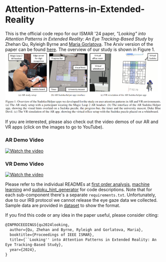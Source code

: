 # Attention-Patterns-in-Extended-Reality
This is the official code repo for our ISMAR '24 paper, *"Looking" into Attention Patterns in Extended Reality: An Eye Tracking-Based Study* by Zhehan Qu, Ryleigh Byrne and [Maria Gorlatova](https://maria.gorlatova.com/current-research/). The Arxiv version of the paper can be found [here](temp). The overview of our study is shown in Figure 1.
![Figure 1](setup.png)

If you are interested, please also check out the video demos of our AR and VR apps (click on the images to go to YouTube).

### AR Demo Video
[![Watch the video](https://img.youtube.com/vi/KJo9mlpy4hQ/0.jpg)](https://www.youtube.com/watch?v=KJo9mlpy4hQ)

### VR Demo Video
[![Watch the video](https://img.youtube.com/vi/pSNMBX7PYPw/0.jpg)](https://www.youtube.com/watch?v=pSNMBX7PYPw)


Please refer to the individual READMEs at [first order analysis](gaze_data_analysis/README.md), [machine learning](mvts_transformer/README_Sudoku.md) and [sudoku_hint_generator](sudoku_hint_generator/README.md) for code descriptions. Note that for each sub-component there's a separate `requirements.txt`. Unfortunately, due to our IRB protocol we cannot release the eye gaze data we collected. Sample data are provided in [dataset](dataset) to show the format. 

If you find this code or any idea in the paper useful, please consider citing:
```
@INPROCEEDINGS{qu2024looking,
  author={Qu, Zhehan and Byrne, Ryleigh and Gorlatova, Maria},
  booktitle={Proceedings of IEEE ISMAR}, 
  title={``Looking'' into Attention Patterns in Extended Reality: An Eye Tracking-Based Study}, 
  year={2024},
}
```